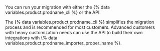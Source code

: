 You can run your migration with either the {% data variables.product.prodname_cli %} or the API.

The {% data variables.product.prodname_cli %} simplifies the migration process and is recommended for most customers. Advanced customers with heavy customization needs can use the API to build their own integrations with {% data variables.product.prodname_importer_proper_name %}.